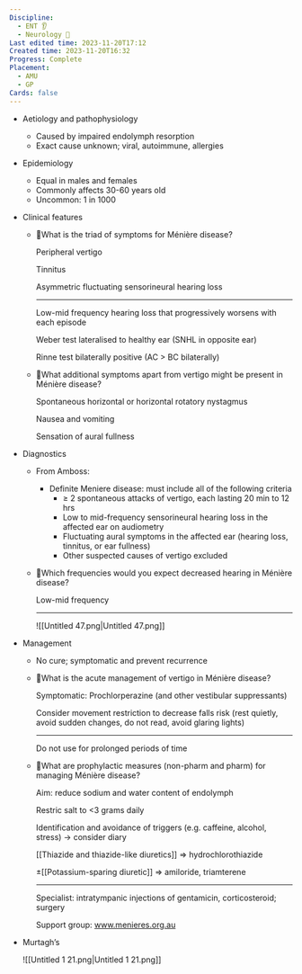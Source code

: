 ```yaml
---
Discipline:
  - ENT 👂
  - Neurology 🧠
Last edited time: 2023-11-20T17:12
Created time: 2023-11-20T16:32
Progress: Complete
Placement:
  - AMU
  - GP
Cards: false
---
```

- Aetiology and pathophysiology
    - Caused by impaired endolymph resorption
    - Exact cause unknown; viral, autoimmune, allergies
- Epidemiology
    - Equal in males and females
    - Commonly affects 30-60 years old
    - Uncommon: 1 in 1000
- Clinical features
    - 🍒What is the triad of symptoms for Ménière disease?
        
        Peripheral vertigo
        
        Tinnitus
        
        Asymmetric fluctuating sensorineural hearing loss
        
        ---
        
        Low-mid frequency hearing loss that progressively worsens with each episode
        
        Weber test lateralised to healthy ear (SNHL in opposite ear)
        
        Rinne test bilaterally positive (AC > BC bilaterally)
        
    - 🍒What additional symptoms apart from vertigo might be present in Ménière disease?
        
        Spontaneous horizontal or horizontal rotatory nystagmus
        
        Nausea and vomiting
        
        Sensation of aural fullness
        
- Diagnostics
    
    - From Amboss:
        - Definite Meniere disease: must include all of the following criteria
            - ≥ 2 spontaneous attacks of vertigo, each lasting 20 min to 12 hrs
            - Low to mid-frequency sensorineural hearing loss in the affected ear on audiometry
            - Fluctuating aural symptoms in the affected ear (hearing loss, tinnitus, or ear fullness)
            - Other suspected causes of vertigo excluded
    
    - 🍒Which frequencies would you expect decreased hearing in Ménière disease?
        
        Low-mid frequency
        
        ---
        
        ![[Untitled 47.png|Untitled 47.png]]
        
- Management
    
    - No cure; symptomatic and prevent recurrence
    
    - 🍒What is the acute management of vertigo in Ménière disease?
        
        Symptomatic: Prochlorperazine (and other vestibular suppressants)
        
        Consider movement restriction to decrease falls risk (rest quietly, avoid sudden changes, do not read, avoid glaring lights)
        
        ---
        
        Do not use for prolonged periods of time
        
    - 🍒What are prophylactic measures (non-pharm and pharm) for managing Ménière disease?
        
        Aim: reduce sodium and water content of endolymph
        
        Restric salt to <3 grams daily
        
        Identification and avoidance of triggers (e.g. caffeine, alcohol, stress) → consider diary
        
        [[Thiazide and thiazide-like diuretics]] ⇒ hydrochlorothiazide
        
        ±[[Potassium-sparing diuretic]] ⇒ amiloride, triamterene
        
        ---
        
        Specialist: intratympanic injections of gentamicin, corticosteroid; surgery
        
        Support group: www.menieres.org.au
        
- Murtagh’s
    
    ![[Untitled 1 21.png|Untitled 1 21.png]]